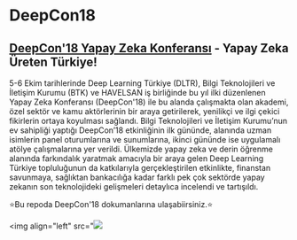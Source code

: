 # DeepCon18
## [DeepCon'18 Yapay Zeka Konferansı](http://deepcon.deeplearningturkiye.com/) - Yapay Zeka Üreten Türkiye!
5-6 Ekim tarihlerinde Deep Learning Türkiye (DLTR), Bilgi Teknolojileri ve İletişim Kurumu (BTK) ve HAVELSAN iş birliğinde bu yıl ilki düzenlenen Yapay Zeka Konferansı (DeepCon'18) ile bu alanda çalışmakta olan akademi, özel sektör ve kamu aktörlerinin bir araya getirilerek, yenilikçi ve ilgi çekici fikirlerin ortaya koyulması sağlandı. Bilgi Teknolojileri ve İletişim Kurumu’nun ev sahipliği yaptığı DeepCon’18 etkinliğinin ilk gününde, alanında uzman isimlerin panel oturumlarına ve sunumlarına, ikinci gününde ise uygulamalı atölye çalışmalarına yer verildi. Ülkemizde yapay zeka ve derin öğrenme alanında farkındalık yaratmak amacıyla bir araya gelen Deep Learning Türkiye topluluğunun da katkılarıyla gerçekleştirilen etkinlikte, finanstan savunmaya, sağlıktan bankacılığa kadar farklı pek çok sektörde yapay zekanın son teknolojideki gelişmeleri detaylıca incelendi ve tartışıldı.

⭐️Bu repoda DeepCon'18 dokumanlarına ulaşabiirsiniz.⭐️

<img align="left" src="<a href="https://hizliresim.com/OD1QXP"><img src="https://i.hizliresim.com/OD1QXP.jpg"></a>

